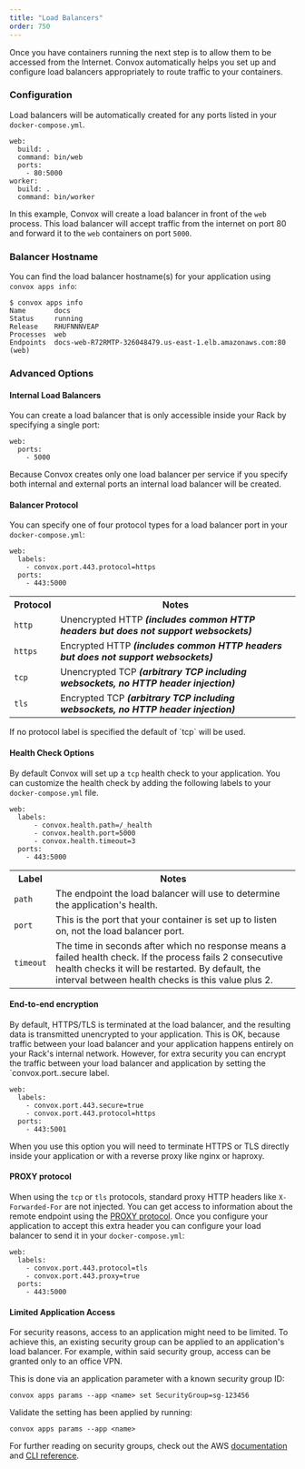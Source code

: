 ```yaml
---
title: "Load Balancers"
order: 750
---
```


Once you have containers running the next step is to allow them to be accessed from the Internet. Convox automatically helps you set up and configure load balancers appropriately to route traffic to your containers.

### Configuration

Load balancers will be automatically created for any ports listed in your `docker-compose.yml`.

```
web:
  build: .
  command: bin/web
  ports:
    - 80:5000
worker:
  build: .
  command: bin/worker
```

In this example, Convox will create a load balancer in front of the `web` process. This load balancer will accept traffic from the internet on port 80 and forward it to the `web` containers on port `5000`.

### Balancer Hostname

You can find the load balancer hostname(s) for your application using `convox apps info`:

    $ convox apps info
    Name       docs
    Status     running
    Release    RHUFNNNVEAP
    Processes  web
    Endpoints  docs-web-R72RMTP-326048479.us-east-1.elb.amazonaws.com:80 (web)

### Advanced Options

#### Internal Load Balancers

You can create a load balancer that is only accessible inside your Rack by specifying a single port:

```
web:
  ports:
    - 5000
```

<div class="block-callout block-show-callout type-info" markdown="1">
Because Convox creates only one load balancer per service if you specify both internal and external ports an internal load balancer will be created.
</div>

#### Balancer Protocol

You can specify one of four protocol types for a load balancer port in your `docker-compose.yml`:

```
web:
  labels:
    - convox.port.443.protocol=https
  ports:
    - 443:5000
```

<table>
  <tr>
    <th>Protocol</th>
    <th>Notes</th>
  </tr>
  <tr>
    <td><code>http</code></td>
    <td>Unencrypted HTTP <em><strong>(includes common HTTP headers but does not support websockets)</strong></em></td>
  </tr>
  <tr>
    <td><code>https</code></td>
    <td>Encrypted HTTP <em><strong>(includes common HTTP headers but does not support websockets)</strong></em></td>
  </tr>
  <tr>
    <td><code>tcp</code></td>
    <td>Unencrypted TCP <em><strong>(arbitrary TCP including websockets, no HTTP header injection)</strong></em></td>
  </tr>
  <tr>
    <td><code>tls</code></td>
    <td>Encrypted TCP <em><strong>(arbitrary TCP including websockets, no HTTP header injection)</strong></em></td>
  </tr>
</table>

<div class="block-callout block-show-callout type-info" markdown="1">
If no protocol label is specified the default of `tcp` will be used.
</div>

#### Health Check Options

By default Convox will set up a `tcp` health check to your application. You can customize the health check by adding the following labels to your `docker-compose.yml` file.

```
web:
  labels:
      - convox.health.path=/_health
      - convox.health.port=5000
      - convox.health.timeout=3
  ports:
    - 443:5000
```
<table>
  <tr>
    <th>Label</th>
    <th>Notes</th>
  </tr>
  <tr>
    <td><code>path</code></td>
    <td>The endpoint the load balancer will use to determine the application's health.</td>
  </tr>
  <tr>
    <td><code>port</code></td>
    <td>This is the port that your container is set up to listen on, not the load balancer port.</td>
  </tr>
  <tr>
    <td><code>timeout</code></td>
    <td>The time in seconds after which no response means a failed health check. If the process fails 2 consecutive health checks it will be restarted. By default, the interval between health checks is this value plus 2.</td>
  </tr>
</table>


#### End-to-end encryption

By default, HTTPS/TLS is terminated at the load balancer, and the resulting data is transmitted unencrypted to your application. This is OK, because traffic between your load balancer and your application happens entirely on your Rack's internal network. However, for extra security you can encrypt the traffic between your load balancer and application by setting the `convox.port.<port>.secure label.

```
web:
  labels:
    - convox.port.443.secure=true
    - convox.port.443.protocol=https
  ports:
    - 443:5001
```

When you use this option you will need to terminate HTTPS or TLS directly inside your application or with a reverse proxy like nginx or haproxy.

#### PROXY protocol

When using the `tcp` or `tls` protocols, standard proxy HTTP headers like `X-Forwarded-For` are not injected. You can get access to information about the remote endpoint using the [PROXY protocol](http://www.haproxy.org/download/1.5/doc/proxy-protocol.txt). Once you configure your application to accept this extra header you can configure your load balancer to send it in your `docker-compose.yml`:

```
web:
  labels:
    - convox.port.443.protocol=tls
    - convox.port.443.proxy=true
  ports:
    - 443:5000
```

#### Limited Application Access

For security reasons, access to an application might need to be limited. To achieve this, an existing security group can be applied to an application's load balancer. For example, within said security group, access can be granted only to an office VPN.

This is done via an application parameter with a known security group ID:

```
convox apps params --app <name> set SecurityGroup=sg-123456
```

Validate the setting has been applied by running:

```
convox apps params --app <name>
```

For further reading on security groups, check out the AWS [documentation](http://docs.aws.amazon.com/AWSEC2/latest/UserGuide/using-network-security.html) and [CLI reference](http://docs.aws.amazon.com/cli/latest/userguide/cli-ec2-sg.html).
